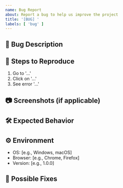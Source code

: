 ```yaml
---
name: Bug Report
about: Report a bug to help us improve the project
title: '[BUG] '
labels: [ 'bug' ]
---
```


## 🐛 Bug Description

<!-- A clear and concise description of what the bug is. -->

## 🔄 Steps to Reproduce

1. Go to '...'
2. Click on '...'
3. See error '...'

## 📷 Screenshots (if applicable)

<!-- Add screenshots to help explain the problem. -->

## 🛠 Expected Behavior

<!-- A clear and concise description of what you expected to happen. -->

## ⚙️ Environment

- OS: [e.g., Windows, macOS]
- Browser: [e.g., Chrome, Firefox]
- Version: [e.g., 1.0.0]

## 📌 Possible Fixes

<!-- Any suggestions for fixing the issue? -->
